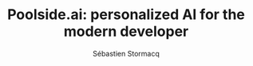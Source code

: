 ---
title:  "Poolside.ai: personalized AI for the modern developer"
description: "In this episode, Seb talks with Vitor Monteiro to explore how AI is transforming developer tools, focusing on Poolside, a company building custom AI models for software development. They discuss data quality, reinforcement learning, user experience, and the importance of personalization in AI tools. The conversation also touches on infrastructure, productivity, and the challenges of adopting AI in businesses, offering insights into the future of developer assistance."
guests:
  - name: "Vitor Monteiro"
    link: "https://www.linkedin.com/in/vitormonteiro/"
    title: "Head of Solutions Engineering EMEA, Poolside.ai"
episode: 147
duration: "00:41:02" 
size: 78803616
file: 147.mp3	
publication: 2025-01-10 04:00:00 +0000
author: Sébastien Stormacq
category: podcasts
social-background: 147.png
aws-categories:
  - "Machine Learning & AI"
  - "Developer Tools"
links:
  - text: "poolside.ai"
    link: https://poolside.ai
  - text: "Poolside AI is now available from Amazon Bedrock and Amazon EC2"
    link: https://press.aboutamazon.com/aws/2024/12/poolside-and-aws-announce-strategic-agreement-to-enable-secure-customized-generative-ai-for-software-engineering-on-amazon-bedrock-and-amazon-elastic-cloud-compute-ec2
  - text: "AWS re:Invent: Dive into poolside: AI models just for software engineering (AIM133)"
    link: https://www.youtube.com/watch?v=1vj_5H0aCV8
---